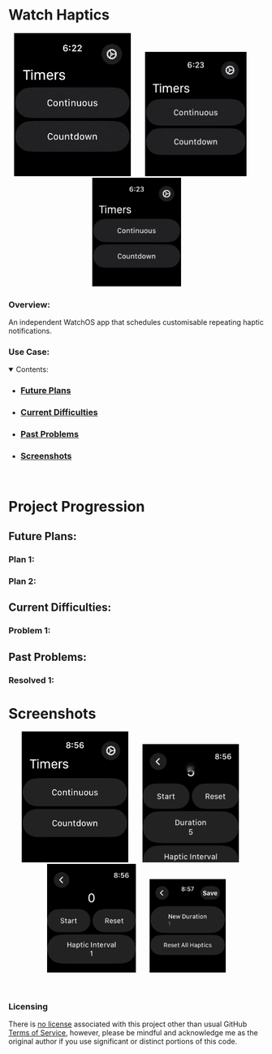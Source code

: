 # Watch Haptics

<section align="center">
  <img src="PreviewAssets/ScreenRecording1.gif" width="230" title="Countdown Timer Example">
  &nbsp;&nbsp;&nbsp;&nbsp;&nbsp;
  <img src="PreviewAssets/ScreenRecording2.gif" width="200"  title="Continuous Timer Example">
  &nbsp;&nbsp;&nbsp;&nbsp;&nbsp;
<img src="PreviewAssets/ScreenRecording3.gif" width="175"  title="Edit Intervals Example">
</section>

### Overview:

An independent WatchOS app that schedules customisable repeating haptic notifications.

### Use Case:

<details open>
        <summary>Contents:</summary>
        <ul class="overview-section">
        <li><h3><a href="#future-plans">Future Plans</a></h3></li>
        <li><h3><a href="#current-difficulties">Current Difficulties</a></h3></li>
        <li><h3><a href="#past-problems">Past Problems</a></h3></li>
        <li><h3><a href="#screenshots">Screenshots</a></h3></li>
    </ul>
    </details>
&nbsp;

# Project Progression


## Future Plans:

### Plan 1:


### Plan 2:



## Current Difficulties:

### Problem 1:


## Past Problems:

### Resolved 1:





# Screenshots



<p align="center">
<img src="PreviewAssets/Screenshot1.png" width="210"  title="Timers View">
&nbsp;&nbsp;&nbsp;&nbsp;&nbsp;
<img src="PreviewAssets/Screenshot2.png" width="190"  title="Countdown Timer View">
&nbsp;&nbsp;&nbsp;&nbsp;&nbsp;
  <img src="PreviewAssets/Screenshot3.png" width="175"  title="Continuous Timer View">
  &nbsp;&nbsp;&nbsp;&nbsp;&nbsp;
  <img src="PreviewAssets/Screenshot4.png" width="150"  title="Edit Interval View">
</p>
<br>


### Licensing

There is [no license](https://choosealicense.com/no-permission/) associated with this project other than usual GitHub [Terms of Service](https://docs.github.com/en/site-policy/github-terms/github-terms-of-service), however, please be mindful and acknowledge me as the original author if you use significant or distinct portions of this code.
